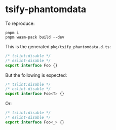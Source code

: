 # tsify-phantomdata

To reproduce:

```
pnpm i
pnpm wasm-pack build --dev
```

This is the generated `pkg/tsify_phantomdata.d.ts`:

```typescript
/* tslint:disable */
/* eslint-disable */
export interface Foo {}
```

But the following is expected:

```typescript
/* tslint:disable */
/* eslint-disable */
export interface Foo<T> {}
```

Or:

```typescript
/* tslint:disable */
/* eslint-disable */
export interface Foo<_> {}
```
